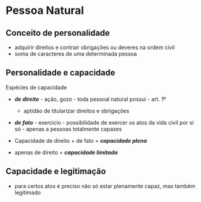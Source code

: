 # Pessoa Natural

## Conceito de personalidade
- adquirir direitos e contrair obrigações ou deveres na ordem civil
- soma de caracteres de uma determinada pessoa

## Personalidade e capacidade
Espécies de capacidade
- **_de direito_** - ação, gozo - toda pessoal natural possui - art. 1º 
  - aptidão de titularizar direitos e obrigações
- **_de fato_** - exercício - possibilidade de exercer os atos da vida civil por si só - apenas a pessoas totalmente capazes

- Capacidade de direito + de fato = **_capacidade plena_**
- apenas de direito = **_capacidade limitada_**

## Capacidade e legitimação
- para certos atos é preciso não só estar plenamente capaz, mas também legitimado
